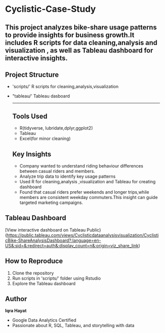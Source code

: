 # Cyclistic-Case-Study
This project analyzes bike-share usage patterns to provide insights for business growth.It includes **R scripts** for data cleaning,analysis and visualization , as well as 
**Tableau dashboard** for interactive insights.
---
## Project Structure
- 'scripts/' R scripts for cleaning,analysis,visualization
- "tableau/' Tableau dasboard

  ---
  ## Tools Used
  - R(tidyverse, lubridate,dplyr,ggplot2)
  - Tableau
  - Excel(for minor cleaning)
  ## Key Insights
  - Company wanted to understand riding behaviour differences between casual riders and members.
  - Analyze trip data to identify key usage patterns
  - Used R for cleaning,analysis ,visualization and Tableau for creating dashboard
  - Found that casual riders prefer weekends and longer trips,while members are consistent weekday commuters.This insight can guide targeted marketing campaigns.
## Tableau Dashboard
[View interactive dashboard on Tableau Public}
(https://public.tableau.com/views/Cyclisticdataanalysisvisualization/CyclisticBike-ShareAnalysisDashboard?:language=en-US&:sid=&:redirect=auth&:display_count=n&:origin=viz_share_link) 

## How to Reproduce
1. Clone the repository
2. Run scripts in 'scripts/' folder using Rstudio
3. Explore the Tableau dashboard

## Author
**Iqra Hayat**
- Google Data Analytics Certified
- Passionate about R, SQL, Tableau, and storytelling with data
